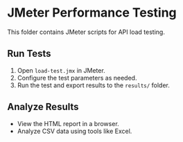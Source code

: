 # JMeter Performance Testing

This folder contains JMeter scripts for API load testing.

## Run Tests
1. Open `load-test.jmx` in JMeter.
2. Configure the test parameters as needed.
3. Run the test and export results to the `results/` folder.

## Analyze Results
- View the HTML report in a browser.
- Analyze CSV data using tools like Excel.
